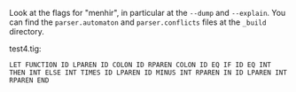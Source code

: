 Look at the flags for "menhir", in particular at the `--dump`
and `--explain`. You can find the `parser.automaton` and
`parser.conflicts` files at the `_build` directory.


test4.tig:

```
LET FUNCTION ID LPAREN ID COLON ID RPAREN COLON ID EQ IF ID EQ INT THEN INT ELSE INT TIMES ID LPAREN ID MINUS INT RPAREN IN ID LPAREN INT RPAREN END
```

